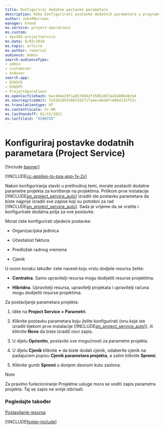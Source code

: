 ```yaml
---
title: Konfiguriraj dodatne postavke parametara
description: Koko konfigurirati postavke dodatnih parametara u programu Project Service
author: JohnPBurrows
manager: kfend
ms.service: project-operations
ms.custom:
- dyn365-projectservice
ms.date: 8/03/2018
ms.topic: article
ms.author: ruhercul
audience: Admin
search.audienceType:
- admin
- customizer
- enduser
search.app:
- D365CE
- D365PS
- ProjectOperations
ms.openlocfilehash: bac484e29f1a0578042f350b1657a42e80b48cb4
ms.sourcegitcommit: fa32b1893286f20271fa4ec4be8fc68bd135f53c
ms.translationtype: HT
ms.contentlocale: hr-HR
ms.lasthandoff: 02/15/2021
ms.locfileid: "5290755"
---
```

# <a name="configure-additional-parameter-settings-project-service"></a>Konfiguriraj postavke dodatnih parametara (Project Service)

[!include [banner](../includes/psa-now-project-operations.md)]

[!INCLUDE[cc-applies-to-psa-app-1x-2x](../includes/cc-applies-to-psa-app-1x-2x.md)]

Nakon konfiguriranja stavki u prethodnoj temi, morate postaviti dodatne parametre projekta za korištenje na projektima. Prilikom prve instalacije [!INCLUDE[pn_project_service_auto](../includes/pn-project-service-auto.md)] izradili ste postavku parametara da biste najprije izradili sve zapise koji su potrebni za rad [!INCLUDE[pn_project_service_auto](../includes/pn-project-service-auto.md)]. Sada je vrijeme da se vratite i konfigurirate dodatna polja za ove postavke.  
  
 Morat ćete konfigurirati sljedeće postavke:  
  
-   Organizacijska jedinica  
  
-   Učestalost faktura  
  
-   Predložak radnog vremena  
  
-   Cjenik  
 
U ovom koraku također ćete navesti koju vrstu dodjele resursa želite:  
  
- **Centralna**. Samo upravitelji resursa mogu dodijeliti resurse projektima.  
  
- **Hibridna**. Upravitelji resursa, upravitelji projekata i upravitelji računa mogu dodijeliti resurse projektima.  
  
 
Za postavljanje parametara projekta:  
  
1. Idite na **Project Service > Parametri**.  
  
2. Kliknite postavku parametara koju želite konfigurirati (onu koje ste izradili tijekom prve instalacije [!INCLUDE[pn_project_service_auto](../includes/pn-project-service-auto.md)]), ili kliknite **Novo** da biste izradili novi zapis.  
  
3. U dijelu **Općenito**, postavite sve mogućnosti za parametre projekta.  
  
4. U dijelu **Cjenik** kliknite **+** da biste dodali cjenik, odaberite cjenik na padajućem popisu **Cjenik parametara projekta**, a zatim kliknite **Spremi**.  
  
5. Kliknite gumb **Spremi** u donjem desnom kutu zaslona.  

> [!NOTE]
> Za pravilno funkcioniranje Projektne usluge mora se voditi zapis parametra projekta. Taj se zapis ne smije izbrisati.

### <a name="see-also"></a>Pogledajte također  
 [Postavljanje resursa](../psa/set-up-resources.md)


[!INCLUDE[footer-include](../includes/footer-banner.md)]